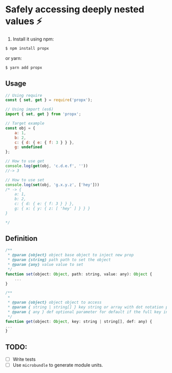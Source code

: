 # Safely accessing deeply nested values ⚡️

1. Install it using npm:

```bash
$ npm install propx 
```

 or yarn:
```bash
$ yarn add propx 
```

## Usage

```javascript
// Using require
const { set, get } = require('propx');

// Using import (es6)
import { set, get } from 'propx';

// Target example
const obj = {
    a: 1,
    b: 2,
    c: { d: { e: { f: 3 } } },
    g: undefined
};

// How to use get
console.log(get(obj, 'c.d.e.f', ''))
//-> 3

// How to use set
console.log(set(obj, 'g.x.y.z', ['hey']))
/* -> {
    a: 1,
    b: 2,
    c: { d: { e: { f: 3 } } },
    g: { x: { y: { z: [ 'hey' ] } } }
}

*/
```

## Definition

```javascript
/**
 * @param {object} object base object to inject new prop
 * @param {string} path path to set the object
 * @param {any} value value to set
 */
function set(object: Object, path: string, value: any): Object {
    ...
}

/**
 *
 * @param {object} object object to access
 * @param { string | string[] } key string or array with dot notation path
 * @param { any } def optional parameter for default if the full key in path is missing
 */
function get(object: Object, key: string | string[], def: any) {
...
}

```

## TODO:
- [ ] Write tests
- [ ] Use `microbundle` to generate module units.
